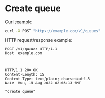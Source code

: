 # Create queue

Curl example:

```sh
curl -X POST "https://example.com/v1/queues"
```


HTTP request/response example:

```http
POST /v1/queues HTTP/1.1
Host: example.com



HTTP/1.1 200 OK
Content-Length: 15
Content-Type: text/plain; charset=utf-8
Date: Mon, 15 Aug 2022 02:08:13 GMT

"create queue"
```


